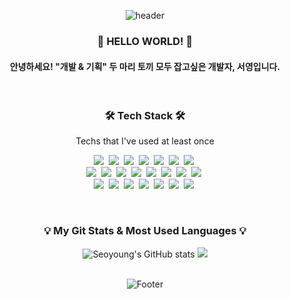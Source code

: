 <div align="center">

![header](https://capsule-render.vercel.app/api?type=waving&height=200&width=100&text=Seoyoung's%20GitHub!&fontColor=363636&color=0:c2e59c,100:64b3f4)

<h3 align="center"> 🙌 HELLO WORLD! 🙌  </h3>
  
<h4 align="center"> 안녕하세요! "개발 & 기획" 두 마리 토끼 모두 잡고싶은 개발자, 서영입니다. </h4><br>
  
<h3 align="center">🛠 Tech Stack 🛠</h3>

<p align="center"> Techs that I've used at least once </p>

<p align="center">
  <img src="https://img.shields.io/badge/C-A8B9CC?style=flat-square&logo=C&logoColor=white"/></a>&nbsp
  <img src="https://img.shields.io/badge/C++-00599C?style=flat-square&logo=C%2B%2B&logoColor=white"/></a>&nbsp 
  <img src="https://img.shields.io/badge/Python-3766AB?style=flat-square&logo=Python&logoColor=white"/></a>&nbsp
  <img src="https://img.shields.io/badge/HTML5-E34F26?style=flat-square&logo=HTML5&logoColor=white"/></a>&nbsp
  <img src="https://img.shields.io/badge/Java-007396?style=flat-square&logo=Java&logoColor=white"/></a>&nbsp
  <img src="https://img.shields.io/badge/Kotlin-7F52FF?style=flat-square&logo=Kotlin&logoColor=white"/></a>&nbsp
  <img src="https://img.shields.io/badge/css-1572B6?style=flat-square&logo=css3&logoColor=white"/></a>&nbsp
  <br>
  <img src="https://img.shields.io/badge/SpringBoot-6DB33F?style=flat-square&logo=Spring&logoColor=white"/></a>&nbsp 
  <img src="https://img.shields.io/badge/Mysql-E6B91E?style=flat-square&logo=MySql&logoColor=white"/></a>&nbsp 
  <img src="https://img.shields.io/badge/aws-333664?style=flat-square&logo=amazon-aws&logoColor=white"/></a>&nbsp
  <img src="https://img.shields.io/badge/linux-FCC624?style=flat-square&logo=linux&logoColor=white"/></a>&nbsp
  <img src="https://img.shields.io/badge/wireshark-1679A7?style=flat-square&logo=wireshark&logoColor=white"/></a>&nbsp
  <img src="https://img.shields.io/badge/Android%20Studio-3DDC84?style=flat-square&logo=Android%20Studio&logoColor=white"/></a>&nbsp
  <img src="https://img.shields.io/badge/Visual%20Studio-5C2D91?style=flat-square&logo=Visual%20Studio&logoColor=white"/></a>&nbsp
  <img src="https://img.shields.io/badge/IntelliJ-000000?style=flat-square&logo=IntelliJ&logoColor=white"/></a>&nbsp
  <br>
  <img src="https://img.shields.io/badge/tensorflow-FF6F00?style=flat-square&logo=tensorflow&logoColor=white"/></a>&nbsp
  <img src="https://img.shields.io/badge/keras-D00000?style=flat-square&logo=keras&logoColor=white"/></a>&nbsp  
  <img src="https://img.shields.io/badge/arduino-00979D?style=flat-square&logo=arduino&logoColor=white"/></a>&nbsp
  <img src="https://img.shields.io/badge/raspberrypi-A22846?style=flat-square&logo=raspberrypi&logoColor=white"/></a>&nbsp
  <img src="https://img.shields.io/badge/DataGrip-000000?style=flat-square&logo=DataGrip&logoColor=white"/></a>&nbsp
  <img src="https://img.shields.io/badge/Figma-F24E1E?style=flat-square&logo=Figma&logoColor=white"/></a>&nbsp
  <img src="https://img.shields.io/badge/GitHub-181717?style=flat-square&logo=GitHub&logoColor=white"/></a>&nbsp

  
  
</p>
<br>
<!-- 
  <img src="https://img.shields.io/badge/notion-000000?style=flat-square&logo=notion&logoColor=white"/></a>&nbsp
 -->






<h3 align="center">💡 My Git Stats  &  Most Used Languages 💡</h3>


![Seoyoung's GitHub stats](https://github-readme-stats.vercel.app/api?username=seoyoung22&hide=issues,stars&show_icons=true)
<img src="https://github-readme-stats.vercel.app/api/top-langs/?username=seoyoung22&layout=compact"><br><br>




![Footer](https://capsule-render.vercel.app/api?type=waving&height=200&color=0:c2e59c,100:64b3f4&section=footer)

  </div>
